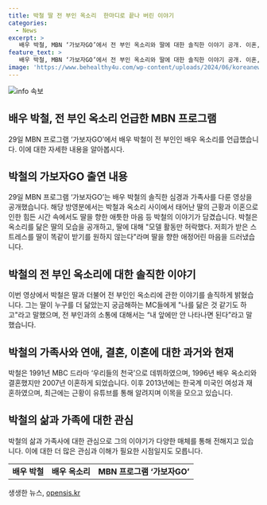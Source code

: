 ```yaml
---
title: 박철 딸 전 부인 옥소리  한마디로 끝나 버린 이야기
categories:
  - News
excerpt: >
   배우 박철, MBN ‘가보자GO’에서 전 부인 옥소리와 딸에 대한 솔직한 이야기 공개. 이혼, 비난 속에서도 딸을 향한 애틋한 솔직한 심경. 박철은 딸의 모델 활동에 관한 애정어린 마음과 옥소리에 대한 이야기를 솔직히 전했다. 또한 최근 파경을 맞은 근황이 이목을 모은 것으로 알려졌다.
feature_text: >
   배우 박철, MBN ‘가보자GO’에서 전 부인 옥소리와 딸에 대한 솔직한 이야기 공개. 이혼, 비난 속에서도 딸을 향한 애틋한 솔직한 심경. 박철은 딸의 모델 활동에 관한 애정어린 마음과 옥소리에 대한 이야기를 솔직히 전했다. 또한 최근 파경을 맞은 근황이 이목을 모은 것으로 알려졌다.
image: 'https://www.behealthy4u.com/wp-content/uploads/2024/06/koreanews.jpg'
---
```


<p><img src="https://www.behealthy4u.com/wp-content/uploads/2024/06/koreanews.jpg" alt="info 속보" /></p>

<h2 data-ke-size="size26">배우 박철, 전 부인 옥소리 언급한 MBN 프로그램</h2>

<p data-ke-size="size16">29일 MBN 프로그램 ‘가보자GO’에서 배우 박철이 전 부인인 배우 옥소리를 언급했습니다. 이에 대한 자세한 내용을 알아봅시다.</p>

<h2 data-ke-size="size24">박철의 가보자GO 출연 내용</h2>

<p data-ke-size="size16">29일 MBN 프로그램 ‘가보자GO’는 배우 박철의 솔직한 심경과 가족사를 다룬 영상을 공개했습니다. 해당 방영분에서는 박철과 옥소리 사이에서 태어난 딸의 근황과 이혼으로 인한 힘든 시간 속에서도 딸을 향한 애틋한 마음 등 박철의 이야기가 담겼습니다. 박철은 옥소리를 닮은 딸의 모습을 공개하고, 딸에 대해 "모델 활동만 허락했다. 저희가 받은 스트레스를 딸이 똑같이 받기를 원하지 않는다"라며 딸을 향한 애정어린 마음을 드러냈습니다.</p>

<h2 data-ke-size="size24">박철의 전 부인 옥소리에 대한 솔직한 이야기</h2>

<p data-ke-size="size16">이번 영상에서 박철은 딸과 더불어 전 부인인 옥소리에 관한 이야기를 솔직하게 밝혔습니다. 그는 딸이 누구를 더 닮았는지 궁금해하는 MC들에게 "나를 닮은 것 같기도 하고"라고 말했으며, 전 부인과의 소통에 대해서는 “내 앞에만 안 나타나면 된다”라고 말했습니다.</p>

<h2 data-ke-size="size24">박철의 가족사와 연애, 결혼, 이혼에 대한 과거와 현재</h2>

<p data-ke-size="size16">박철은 1991년 MBC 드라마 ‘우리들의 천국’으로 데뷔하였으며, 1996년 배우 옥소리와 결혼했지만 2007년 이혼하게 되었습니다. 이후 2013년에는 한국계 미국인 여성과 재혼하였으며, 최근에는 근황이 유튜브를 통해 알려지며 이목을 모으고 있습니다.</p>

<h2 data-ke-size="size24">박철의 삶과 가족에 대한 관심</h2>

<p data-ke-size="size16">박철의 삶과 가족사에 대한 관심으로 그의 이야기가 다양한 매체를 통해 전해지고 있습니다. 이에 대한 더 많은 관심과 이해가 필요한 시점일지도 모릅니다.</p>

<table>
  <tr>
    <td style="text-align: center; height: 17px;"><b>배우 박철</b></td>
    <td style="text-align: center; height: 17px;"><b>배우 옥소리</b></td>
    <td style="text-align: center; height: 17px;"><b>MBN 프로그램 ‘가보자GO’</b></td>
  </tr>
</table>
생생한 뉴스, <a href="https://opensis.kr" rel="dofollow">opensis.kr</a>


